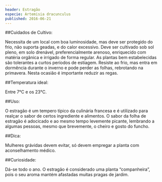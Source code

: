 ```yaml
---
header: Estragão 
especie: Artemisia dracunculus
published: 2016-06-21
---
```



##Cuidados de Cultivo:

Necessita de um local com boa luminosidade, mas deve ser protegido do frio, não suporta geadas, e do calor
 excessivo. 
Deve ser cultivado sob sol pleno, em solo drenável, preferencialmente arenoso, enriquecido com matéria 
orgânica e irrigado de forma regular. As plantas bem estabelecidas são tolerantes a curtos períodos de 
estiagem. Resiste ao frio, mas entra em dormência durante o inverno e pode perder as folhas, 
rebrotando na primavera. Nesta ocasião é importante reduzir as regas. 


##Temperatura ideal:

Entre 7°C e os 23°C. 


##Uso: 

O estragão é um tempero típico da culinária francesa e é utilizado para realçar o sabor de certos 
ingrediente e alimentos. O sabor da folha de estragão é adocicado e ao mesmo tempo levemente picante, 
lembrando a algumas pessoas, mesmo que brevemente, o cheiro e gosto do funcho.

##Dica:

Mulheres grávidas devem evitar, só devem empregar a planta com aconselhamento médico.


##Curiosidade:

Dá-se todo o ano. O estragão é considerado uma planta “companheira”, pois o seu aroma mantém afastadas
 muitas pragas de jardim.